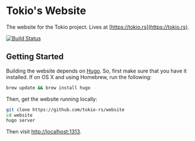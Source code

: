 # Tokio's Website

The website for the Tokio project. Lives at [https://tokio.rs](https://tokio.rs).

[![Build Status](https://travis-ci.org/tokio-rs/website.svg?branch=master)](https://travis-ci.org/tokio-rs/website)

## Getting Started

Building the website depends on [Hugo](http://gohugo.io). So, first make sure
that you have it installed. If on OS X and using Homebrew, run the following:

```sh
brew update && brew install hugo
```

Then, get the website running locally:

```sh
git clone https://github.com/tokio-rs/website
cd website
hugo server
```

Then visit [http://localhost:1313](http://localhost:1313).
